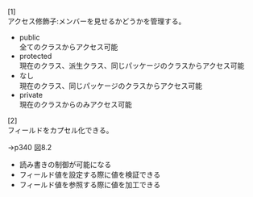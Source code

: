 [1]  
アクセス修飾子:メンバーを見せるかどうかを管理する。  
- public  
全てのクラスからアクセス可能  
- protected  
現在のクラス、派生クラス、同じパッケージのクラスからアクセス可能  
- なし  
現在のクラス、同じパッケージのクラスからアクセス可能  
- private  
現在のクラスからのみアクセス可能  


[2]  
フィールドをカプセル化できる。 

→p340 図8.2  
- 読み書きの制御が可能になる
- フィールド値を設定する際に値を検証できる
- フィールド値を参照する際に値を加工できる 
